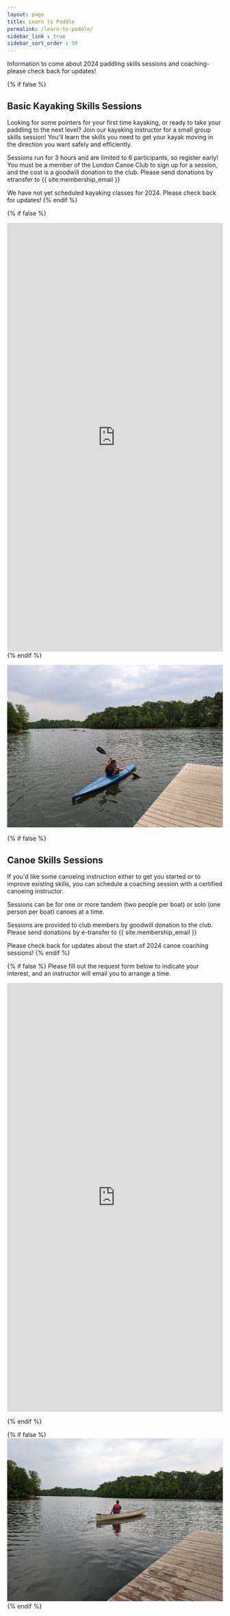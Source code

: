 ```yaml
---
layout: page
title: Learn to Paddle
permalink: /learn-to-paddle/
sidebar_link : true
sidebar_sort_order : 50
---
```


Information to come about 2024 paddling skills sessions and coaching- please check back for updates!

{% if false %}
## Basic Kayaking Skills Sessions
Looking for some pointers for your first time kayaking, or ready to take 
your paddling to the next level? Join our kayaking instructor for a small 
group skills session! You'll learn the skills you need to get your kayak 
moving in the direction you want safely and efficiently.



Sessions run for 3 hours and are limited to 6 participants, so register early! 
You must be a member of the London Canoe Club to sign up for a session, and 
the cost is a goodwill donation to the club. Please send donations by 
etransfer to {{ site.membership_email }}

We have not yet scheduled kayaking classes for 2024. Please check back for updates!
{% endif %}

{% if false %}
<div style="position:relative;overflow:hidden;width:100%;height:500px;padding-top:500px"><iframe title='Donation form powered by Zeffy' style='position: absolute; border: 0; top:0;left:0;bottom:0;right:0;width:100%;height:100%' src='https://www.zeffy.com/en-CA/embed/ticketing/ca0c702b-8b4e-48e8-919f-5d9c86791093' allowpaymentrequest allowTransparency="true"></iframe></div>
{% endif %}

![A canoe club member paddling a blue kayak](/images/blue_kayak.jpg)

{% if false %}
## Canoe Skills Sessions
If you'd like some canoeing instruction either to get you started or to
improve existing skills, you can schedule a coaching
session with a certified canoeing instructor.

Sessions can be for one or more tandem (two people per boat) or solo (one person per boat) canoes at a time.

Sessions are provided to club members by goodwill donation to the club. Please send donations by
e-transfer to {{ site.membership_email }}

Please check back for updates about the start of 2024 canoe coaching sessions!
{% endif %}

{% if false %}
Please fill out the request form below to indicate your interest, and an instructor will email you to arrange a time.

<div style="position:relative;overflow:hidden;width:100%;height:500px;padding-top:500px"><iframe title='Donation form powered by Zeffy' style='position: absolute; border: 0; top:0;left:0;bottom:0;right:0;width:100%;height:100%' src='https://www.zeffy.com/en-CA/embed/ticketing/25bfc7c9-eadd-4160-92ca-eca13820a2a8' allowpaymentrequest allowTransparency="true"></iframe></div>

{% endif %}

{% if false %}
![A canoe club member paddling a white canoe](/images/canoe_in_water.jpg)
{% endif %}
